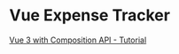 # Vue Expense Tracker
[Vue 3 with Composition API - Tutorial](https://www.youtube.com/watch?v=hNPwdOZ3qFU)

